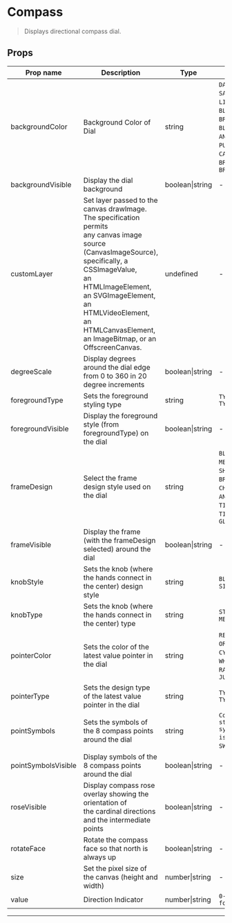# Compass

> Displays directional compass dial.

## Props

| Prop name           | Description                                                                                                                                                                                                                                                                         | Type            | Values                                                                                                                                                                                                           | Default               |
| ------------------- | ----------------------------------------------------------------------------------------------------------------------------------------------------------------------------------------------------------------------------------------------------------------------------------- | --------------- | ---------------------------------------------------------------------------------------------------------------------------------------------------------------------------------------------------------------- | --------------------- |
| backgroundColor     | Background Color of Dial                                                                                                                                                                                                                                                            | string          | `DARK_GRAY`, `SATIN_GRAY`, `LIGHT_GRAY`, `WHITE`, `BLACK`, `BEIGE`, `BROWN`, `RED`, `GREEN`, `BLUE`, `TURNED`, `ANTHRACITE`, `MUD`, `PUNCHED_SHEET`, `CARBON`, `STAINLESS`, `BRUSHED_METAL`, `BRUSHED_STAINLESS` | "DARK_GRAY"           |
| backgroundVisible   | Display the dial background                                                                                                                                                                                                                                                         | boolean\|string | -                                                                                                                                                                                                                | true                  |
| customLayer         | Set layer passed to the canvas drawImage. The specification permits<br>any canvas image source (CanvasImageSource), specifically, a CSSImageValue,<br>an HTMLImageElement, an SVGImageElement, an HTMLVideoElement, an HTMLCanvasElement,<br>an ImageBitmap, or an OffscreenCanvas. | undefined       | -                                                                                                                                                                                                                | undefined             |
| degreeScale         | Display degrees around the dial edge from 0 to 360 in 20 degree increments                                                                                                                                                                                                          | boolean\|string | -                                                                                                                                                                                                                | true                  |
| foregroundType      | Sets the foreground styling type                                                                                                                                                                                                                                                    | string          | `TYPE1 through TYPE5`                                                                                                                                                                                            | "TYPE1"               |
| foregroundVisible   | Display the foreground style (from foregroundType) on the dial                                                                                                                                                                                                                      | boolean\|string | -                                                                                                                                                                                                                | true                  |
| frameDesign         | Select the frame design style used on the dial                                                                                                                                                                                                                                      | string          | `BLACK_METAL`, `METAL`, `SHINY_METAL`, `BRASS`, `STEEL`, `CHROME`, `GOLD`, `ANTHRACITE`, `TILTED_GRAY`, `TILTED_BLACK`, `GLOSSY_METAL`                                                                           | "METAL"               |
| frameVisible        | Display the frame (with the frameDesign selected) around the dial                                                                                                                                                                                                                   | boolean\|string | -                                                                                                                                                                                                                | true                  |
| knobStyle           | Sets the knob (where the hands connect in the center) design style                                                                                                                                                                                                                  | string          | `BLACK`, `BRASS`, `SILVER`                                                                                                                                                                                       | "SILVER"              |
| knobType            | Sets the knob (where the hands connect in the center) type                                                                                                                                                                                                                          | string          | `STANDARD_KNOB`, `METAL_KNOB`                                                                                                                                                                                    | "STANDARD_KNOB"       |
| pointerColor        | Sets the color of the latest value pointer in the dial                                                                                                                                                                                                                              | string          | `RED`, `GREEN`, `BLUE`, `ORANGE`, `YELLOW`, `CYAN`, `MAGENTA`, `WHITE`, `GRAY`, `BLACK`, `RAITH`, `GREEN_LCD`, `JUG_GREEN`                                                                                       | "RED"                 |
| pointerType         | Sets the design type of the latest value pointer in the dial                                                                                                                                                                                                                        | string          | `TYPE1 through TYPE16`                                                                                                                                                                                           | "TYPE1"               |
| pointSymbols        | Sets the symbols of the 8 compass points around the dial                                                                                                                                                                                                                            | string          | `Comma seperated string of 8 symbols (default is "N`, `NE`, `E`, `SE`, `S`, `SW`, `W`, `NW")`                                                                                                                    | "N,NE,E,SE,S,SW,W,NW" |
| pointSymbolsVisible | Display symbols of the 8 compass points around the dial                                                                                                                                                                                                                             | boolean\|string | -                                                                                                                                                                                                                | true                  |
| roseVisible         | Display compass rose overlay showing the orientation of<br>the cardinal directions and the intermediate points                                                                                                                                                                      | boolean\|string | -                                                                                                                                                                                                                | true                  |
| rotateFace          | Rotate the compass face so that north is always up                                                                                                                                                                                                                                  | boolean\|string | -                                                                                                                                                                                                                | false                 |
| size                | Set the pixel size of the canvas (height and width)                                                                                                                                                                                                                                 | number\|string  | -                                                                                                                                                                                                                | undefined             |
| value               | Direction Indicator                                                                                                                                                                                                                                                                 | number\|string  | `0-359 are used for indicator`                                                                                                                                                                                   |                       |

---
